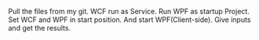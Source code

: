 Pull the files from my git.
WCF run as Service.
Run WPF as startup Project.
Set WCF and WPF in start position.
And start WPF(Client-side).
Give inputs and get the results.
